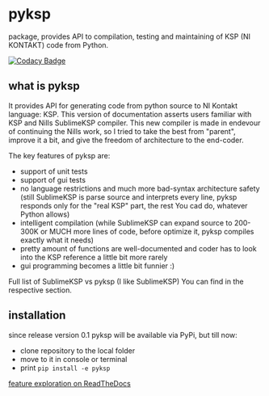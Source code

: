 # pyksp

package, provides API to compilation, testing and maintaining of KSP (NI KONTAKT) code from Python.

[![Codacy Badge](https://api.codacy.com/project/badge/Grade/af2970c7afb14904a9e4425ebe4dc55f)](https://www.codacy.com/app/Levitanus/pyksp?utm_source=github.com&amp;utm_medium=referral&amp;utm_content=Levitanus/pyksp&amp;utm_campaign=Badge_Grade)

## what is pyksp

It provides API for generating code from python source to NI Kontakt language: KSP.
This version of documentation asserts users familiar with KSP and Nills SublimeKSP compiler. This new compiler is made in endevour of continuing the Nills work, so I tried to take the best from "parent", improve it a bit, and give the freedom of architecture to the end-coder.

The key features of pyksp are:

*  support of unit tests
*  support of gui tests
*  no language restrictions and much more bad-syntax architecture safety (still SublimeKSP is parse source and interprets every line, pyksp responds only for the "real KSP" part, the rest You cad do, whatever Python allows)
*  intelligent compilation (while SublimeKSP can expand source to 200-300K or MUCH more lines of code, before optimize it, pyksp compiles exactly what it needs)
*  pretty amount of functions are well-documented and coder has to look into the KSP reference a little bit more rarely
*  gui programming becomes a little bit funnier :)
  
Full list of SublimeKSP vs pyksp (I like SublimeKSP) You can find in the respective section.

## installation

since release version 0.1 pyksp will be available via PyPi, but till now:

* clone repository to the local folder
* move to it in console or terminal
* print ``pip install -e pyksp``

[feature exploration on ReadTheDocs](https://pyksp-blog.readthedocs.io/en/latest/)
